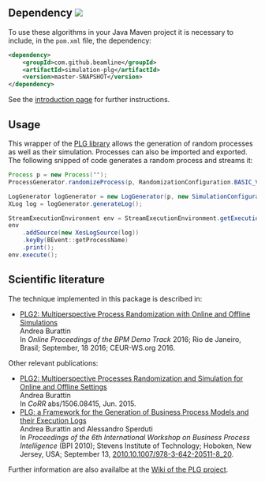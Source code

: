 ## Dependency [![](https://jitpack.io/v/beamline/simulation-plg.svg)](https://jitpack.io/#beamline/simulation-plg)

To use these algorithms in your Java Maven project it is necessary to include, in the `pom.xml` file, the dependency:
```xml
<dependency>
    <groupId>com.github.beamline</groupId>
    <artifactId>simulation-plg</artifactId>
    <version>master-SNAPSHOT</version>
</dependency>
```
See the [introduction page](index.md) for further instructions.


## Usage


This wrapper of the [PLG library](https://github.com/delas/plg) allows the generation of random processes as well as their simulation. Processes can also be imported and exported. The following snipped of code generates a random process and streams it:

```java linenums="1"
Process p = new Process("");
ProcessGenerator.randomizeProcess(p, RandomizationConfiguration.BASIC_VALUES);

LogGenerator logGenerator = new LogGenerator(p, new SimulationConfiguration(100), new ProgressAdapter());
XLog log = logGenerator.generateLog();

StreamExecutionEnvironment env = StreamExecutionEnvironment.getExecutionEnvironment();
env
	.addSource(new XesLogSource(log))
	.keyBy(BEvent::getProcessName)
	.print();
env.execute();
```

## Scientific literature

The technique implemented in this package is described in:

* [PLG2: Multiperspective Process Randomization with Online and Offline Simulations](https://andrea.burattin.net/publications/2016-bpm-demo)  
Andrea Burattin  
In *Online Proceedings of the BPM Demo Track* 2016; Rio de Janeiro, Brasil; September, 18 2016; CEUR-WS.org 2016.

Other relevant publications:

* [PLG2: Multiperspective Processes Randomization and Simulation for Online and Offline Settings](http://arxiv.org/abs/1506.08415)  
Andrea Burattin  
In *CoRR* abs/1506.08415, Jun. 2015.
* [PLG: a Framework for the Generation of Business Process Models and their Execution Logs](http://andrea.burattin.net/publications/2010-bpi)  
Andrea Burattin and Alessandro Sperduti  
In *Proceedings of the 6th International Workshop on Business Process Intelligence* (BPI 2010); Stevens Institute of Technology; Hoboken, New Jersey, USA; September 13, [2010.10.1007/978-3-642-20511-8_20](http://dx.doi.org/10.1007/978-3-642-20511-8_20).

Further information are also availalbe at the [Wiki of the PLG project](https://github.com/delas/plg/wiki).
